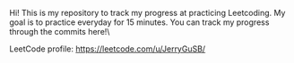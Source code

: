 Hi! This is my repository to track my progress at practicing Leetcoding. My goal is to practice everyday for 15 minutes. You can track my progress through the commits here! \

LeetCode profile: https://leetcode.com/u/JerryGuSB/
 
